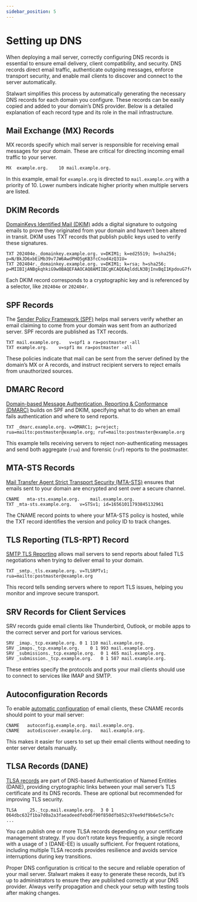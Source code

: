 ```yaml
---
sidebar_position: 5
---
```


# Setting up DNS

When deploying a mail server, correctly configuring DNS records is essential to ensure email delivery, client compatibility, and security. DNS records direct email traffic, authenticate outgoing messages, enforce transport security, and enable mail clients to discover and connect to the server automatically.

Stalwart simplifies this process by automatically generating the necessary DNS records for each domain you configure. These records can be easily copied and added to your domain’s DNS provider. Below is a detailed explanation of each record type and its role in the mail infrastructure.


## Mail Exchange (MX) Records

MX records specify which mail server is responsible for receiving email messages for your domain. These are critical for directing incoming email traffic to your server.

```
MX	example.org.	10 mail.example.org.
```

In this example, email for `example.org` is directed to `mail.example.org` with a priority of 10. Lower numbers indicate higher priority when multiple servers are listed.

## DKIM Records

[DomainKeys Identified Mail (DKIM)](/docs/mta/authentication/dkim/overview) adds a digital signature to outgoing emails to prove they originated from your domain and haven’t been altered in transit. DKIM uses TXT records that publish public keys used to verify these signatures.

```
TXT	202404e._domainkey.example.org.	v=DKIM1; k=ed25519; h=sha256; p=N/BkJD6xbEiMb39v7JW6AwdPHO5gKB3fcCnod4zQ31U=
TXT	202404r._domainkey.example.org.	v=DKIM1; k=rsa; h=sha256; p=MIIBIjANBgkqhkiG9w0BAQEFAAOCAQ8AMIIBCgKCAQEAqlddLN3BjInvBqI1KpdouG7feBsEt5t233jWQJW7FaY7sR/MfWNxuzTObLoZ3l76DFq3xPjVhmy/YYiOAnMOtq9hUFqgBVTSwUNHYPz1YUEcrI5+Ban7P7LV8kggvTAaWhAI3iSXJIFaUq78K8YYr/zrGyBlg5HCPpd+DMRAB8j1ID8bcWFaVebwAOrartXOO/f8Bn9jrRrLhjP3c8UlmkJLXkSncXPp69R9VpevrKJtpBjaFxKtx7DXGie821MHuWJ7pWMdU1Uf3z8UBKF9bnrCZ5v0SdiaFkPXR1Iiq/gR6bMwdlWvST9V6ePnqZqX+Iv4FA28byOot73/CIINFwIDAQAB
```

Each DKIM record corresponds to a cryptographic key and is referenced by a selector, like `202404e` or `202404r`.

## SPF Records

The [Sender Policy Framework (SPF)](/docs/mta/authentication/spf) helps mail servers verify whether an email claiming to come from your domain was sent from an authorized server. SPF records are published as TXT records.

```
TXT	mail.example.org.	v=spf1 a ra=postmaster -all
TXT	example.org.	v=spf1 mx ra=postmaster -all
```

These policies indicate that mail can be sent from the server defined by the domain’s MX or A records, and instruct recipient servers to reject emails from unauthorized sources.

## DMARC Record

[Domain-based Message Authentication, Reporting & Conformance (DMARC)](/docs/mta/authentication/dmarc) builds on SPF and DKIM, specifying what to do when an email fails authentication and where to send reports.

```
TXT	_dmarc.example.org.	v=DMARC1; p=reject; rua=mailto:postmaster@example.org; ruf=mailto:postmaster@example.org
```

This example tells receiving servers to reject non-authenticating messages and send both aggregate (`rua`) and forensic (`ruf`) reports to the postmaster.

## MTA-STS Records

[Mail Transfer Agent Strict Transport Security (MTA-STS)](/docs/mta/transport-security/mta-sts) ensures that emails sent to your domain are encrypted and sent over a secure channel.

```
CNAME	mta-sts.example.org.	mail.example.org.
TXT	_mta-sts.example.org.	v=STSv1; id=16561011793845132961
```

The CNAME record points to where your MTA-STS policy is hosted, while the TXT record identifies the version and policy ID to track changes.

## TLS Reporting (TLS-RPT) Record

[SMTP TLS Reporting](/docs/mta/reports/tls) allows mail servers to send reports about failed TLS negotiations when trying to deliver email to your domain.

```
TXT	_smtp._tls.example.org.	v=TLSRPTv1; rua=mailto:postmaster@example.org
```

This record tells sending servers where to report TLS issues, helping you monitor and improve secure transport.

## SRV Records for Client Services

SRV records guide email clients like Thunderbird, Outlook, or mobile apps to the correct server and port for various services.

```
SRV	_imap._tcp.example.org.	0 1 110 mail.example.org.
SRV	_imaps._tcp.example.org.	0 1 993 mail.example.org.
SRV	_submissions._tcp.example.org.	0 1 465 mail.example.org.
SRV	_submission._tcp.example.org.	0 1 587 mail.example.org.
```

These entries specify the protocols and ports your mail clients should use to connect to services like IMAP and SMTP.

## Autoconfiguration Records

To enable [automatic configuration](/docs/server/autoconfig) of email clients, these CNAME records should point to your mail server:

```
CNAME	autoconfig.example.org.	mail.example.org.
CNAME	autodiscover.example.org.	mail.example.org.
```

This makes it easier for users to set up their email clients without needing to enter server details manually.

## TLSA Records (DANE)

[TLSA records](/docs/mta/transport-security/dane) are part of DNS-based Authentication of Named Entities (DANE), providing cryptographic links between your mail server’s TLS certificate and its DNS records. These are optional but recommended for improving TLS security.

```
TLSA	_25._tcp.mail.example.org.	3 0 1 064dbc632f1ba7d0a2a3faeadeedfebd6f90f850dfb852c97ee9df9b6e5c5e7c
...
```

You can publish one or more TLSA records depending on your certificate management strategy. If you don’t rotate keys frequently, a single record with a usage of `3` (DANE-EE) is usually sufficient. For frequent rotations, including multiple TLSA records provides resilience and avoids service interruptions during key transitions.

Proper DNS configuration is critical to the secure and reliable operation of your mail server. Stalwart makes it easy to generate these records, but it’s up to administrators to ensure they are published correctly at your DNS provider. Always verify propagation and check your setup with testing tools after making changes.


